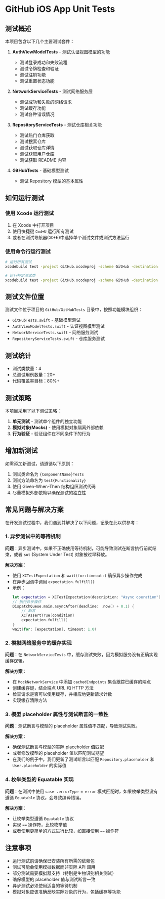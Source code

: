 # GitHub iOS App Unit Tests

## 测试概述

本项目包含以下几个主要测试套件：

1. **AuthViewModelTests** - 测试认证视图模型的功能
   - 测试登录成功和失败流程
   - 测试令牌检查和验证
   - 测试注销功能
   - 测试重置状态功能

2. **NetworkServiceTests** - 测试网络服务层
   - 测试成功和失败的网络请求
   - 测试缓存功能
   - 测试各种错误情况

3. **RepositoryServiceTests** - 测试仓库相关功能
   - 测试热门仓库获取
   - 测试搜索仓库
   - 测试获取仓库详情
   - 测试获取用户仓库
   - 测试获取 README 内容

4. **GitHubTests** - 基础模型测试
   - 测试 Repository 模型的基本属性

## 如何运行测试

### 使用 Xcode 运行测试

1. 在 Xcode 中打开项目
2. 使用快捷键 `Cmd+U` 运行所有测试
3. 或者在测试导航器(⌘+6)中选择单个测试文件或测试方法运行

### 使用命令行运行测试

```bash
# 运行所有测试
xcodebuild test -project GitHub.xcodeproj -scheme GitHub -destination 'platform=iOS Simulator,name=iPhone 14'

# 运行特定测试类
xcodebuild test -project GitHub.xcodeproj -scheme GitHub -destination 'platform=iOS Simulator,name=iPhone 14' -only-testing:GitHubTests/AuthViewModelTests
```

## 测试文件位置

测试文件位于项目的 `GitHub/GitHubTests` 目录中，按照功能模块组织：

- `GitHubTests.swift` - 基础模型测试
- `AuthViewModelTests.swift` - 认证视图模型测试
- `NetworkServiceTests.swift` - 网络服务测试
- `RepositoryServiceTests.swift` - 仓库服务测试

## 测试统计

- 测试类数量：4
- 总测试用例数量：20+
- 代码覆盖率目标：80%+

## 测试策略

本项目采用了以下测试策略：

1. **单元测试** - 测试单个组件的独立功能
2. **模拟对象(Mocks)** - 使用模拟对象隔离外部依赖
3. **行为验证** - 验证组件在不同条件下的行为

## 增加新测试

如需添加新测试，请遵循以下原则：

1. 测试类命名为 `{ComponentName}Tests`
2. 测试方法命名为 `test{Functionality}`
3. 使用 Given-When-Then 结构组织测试代码
4. 尽量模拟外部依赖以确保测试的独立性

## 常见问题与解决方案

在开发测试过程中，我们遇到并解决了以下问题，记录在此以供参考：

### 1. 异步测试中的等待机制

**问题**：异步测试中，如果不正确使用等待机制，可能导致测试在断言执行前就结束，或者 `sut` (System Under Test) 对象被过早释放。

**解决方案**：
- 使用 `XCTestExpectation` 和 `wait(for:timeout:)` 确保异步操作完成
- 在异步回调中调用 `expectation.fulfill()`
- 示例：
  ```swift
  let expectation = XCTestExpectation(description: "Async operation")
  // 执行异步操作
  DispatchQueue.main.asyncAfter(deadline: .now() + 0.1) {
      // 断言
      XCTAssertTrue(condition)
      expectation.fulfill()
  }
  wait(for: [expectation], timeout: 1.0)
  ```

### 2. 模拟网络服务中的缓存实现

**问题**：在 `NetworkServiceTests` 中，缓存测试失败，因为模拟服务没有正确实现缓存逻辑。

**解决方案**：
- 在 `MockNetworkService` 中添加 `cachedEndpoints` 集合跟踪已缓存的端点
- 创建缓存键，结合端点 URL 和 HTTP 方法
- 检查请求是否可以使用缓存，并相应地更新请求计数
- 实现缓存清除方法

### 3. 模型 placeholder 属性与测试断言的一致性

**问题**：测试断言与模型的 placeholder 属性值不匹配，导致测试失败。

**解决方案**：
- 确保测试断言与模型的实际 placeholder 值匹配
- 或者修改模型的 placeholder 值以匹配测试期望
- 在我们的例子中，我们更新了测试断言以匹配 `Repository.placeholder` 和 `User.placeholder` 的实际值

### 4. 枚举类型的 Equatable 实现

**问题**：在测试中使用 `case .errorType = error` 模式匹配时，如果枚举类型没有遵循 `Equatable` 协议，会导致编译错误。

**解决方案**：
- 让枚举类型遵循 `Equatable` 协议
- 实现 `==` 操作符，比较枚举值
- 或者使用更简单的方式进行比较，如直接使用 `==` 操作符

## 注意事项

- 运行测试前请确保已安装所有所需的依赖包
- 测试可能会使用模拟数据而非实际 API 调用
- 部分测试需要模拟器支持（特别是生物识别相关测试）
- 确保模型的 placeholder 值与测试断言一致
- 异步测试必须使用适当的等待机制
- 模拟对象应该准确反映实际对象的行为，包括缓存等功能 